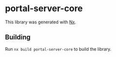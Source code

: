 # portal-server-core

This library was generated with [Nx](https://nx.dev).

## Building

Run `nx build portal-server-core` to build the library.
